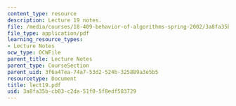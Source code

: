 ```yaml
---
content_type: resource
description: Lecture 19 notes.
file: /media/courses/18-409-behavior-of-algorithms-spring-2002/3a8fa35bcb03c2da51f05f8edf583729_lect19.pdf
file_type: application/pdf
learning_resource_types:
- Lecture Notes
ocw_type: OCWFile
parent_title: Lecture Notes
parent_type: CourseSection
parent_uid: 3f6a47ea-74a7-53d2-524b-325889a3e5b5
resourcetype: Document
title: lect19.pdf
uid: 3a8fa35b-cb03-c2da-51f0-5f8edf583729
---
```

